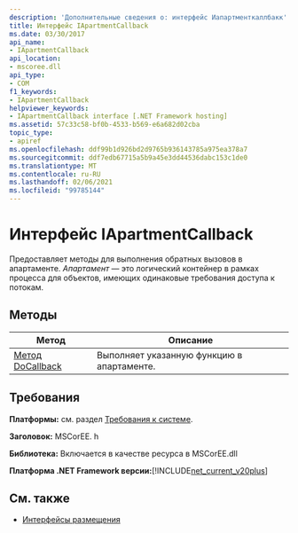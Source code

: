 ```yaml
---
description: 'Дополнительные сведения о: интерфейс Иапартменткаллбакк'
title: Интерфейс IApartmentCallback
ms.date: 03/30/2017
api_name:
- IApartmentCallback
api_location:
- mscoree.dll
api_type:
- COM
f1_keywords:
- IApartmentCallback
helpviewer_keywords:
- IApartmentCallback interface [.NET Framework hosting]
ms.assetid: 57c33c58-bf0b-4533-b569-e6a682d02cba
topic_type:
- apiref
ms.openlocfilehash: ddf99b1d926bd2d9765b936143785a975ea378a7
ms.sourcegitcommit: ddf7edb67715a5b9a45e3dd44536dabc153c1de0
ms.translationtype: MT
ms.contentlocale: ru-RU
ms.lasthandoff: 02/06/2021
ms.locfileid: "99785144"
---
```

# <a name="iapartmentcallback-interface"></a>Интерфейс IApartmentCallback

Предоставляет методы для выполнения обратных вызовов в апартаменте. *Апартамент* — это логический контейнер в рамках процесса для объектов, имеющих одинаковые требования доступа к потокам.  
  
## <a name="methods"></a>Методы  
  
|Метод|Описание|  
|------------|-----------------|  
|[Метод DoCallback](iapartmentcallback-docallback-method.md)|Выполняет указанную функцию в апартаменте.|  
  
## <a name="requirements"></a>Требования  

 **Платформы:** см. раздел [Требования к системе](../../get-started/system-requirements.md).  
  
 **Заголовок:** MSCorEE. h  
  
 **Библиотека:** Включается в качестве ресурса в MSCorEE.dll  
  
 **Платформа .NET Framework версии:**[!INCLUDE[net_current_v20plus](../../../../includes/net-current-v20plus-md.md)]  
  
## <a name="see-also"></a>См. также

- [Интерфейсы размещения](hosting-interfaces.md)
